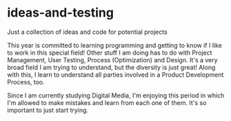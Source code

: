 # ideas-and-testing
Just a collection of ideas and code for potential projects

This year is committed to learning programming and getting to know if I like to work in this special field! Other stuff I am doing has to do with Project Management, User Testing, Process (Optimization) and Design. It's a very broad field I am trying to understand, but the diversity is just great! Along with this, I learn to understand all parties involved in a Product Development Process, too. 

Since I am currently studying Digital Media, I'm enjoying this period in which I'm allowed to make mistakes and learn from each one of them. It's so important to just start trying. 
